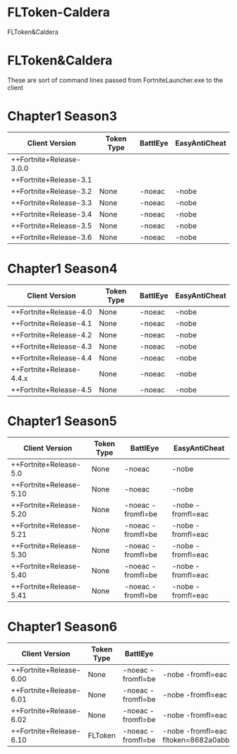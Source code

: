 # FLToken-Caldera
FLToken&amp;Caldera

# FLToken&Caldera
These are sort of command lines passed from FortniteLauncher.exe to the client

# Chapter1 Season3
| Client Version  | Token Type | BattlEye | EasyAntiCheat |
| ------------- | ------------- | ------------- | ------------- |
| ++Fortnite+Release-3.0.0 |  |  |  |
| ++Fortnite+Release-3.1 |  |  |  |
| ++Fortnite+Release-3.2 | None | -noeac | -nobe |
| ++Fortnite+Release-3.3 | None | -noeac | -nobe |
| ++Fortnite+Release-3.4 | None | -noeac | -nobe |
| ++Fortnite+Release-3.5 | None | -noeac | -nobe |
| ++Fortnite+Release-3.6 | None | -noeac | -nobe |
# Chapter1 Season4
| Client Version  | Token Type | BattlEye | EasyAntiCheat |
| ------------- | ------------- | ------------- | ------------- |
| ++Fortnite+Release-4.0 | None | -noeac | -nobe |
| ++Fortnite+Release-4.1 | None | -noeac | -nobe |
| ++Fortnite+Release-4.2 | None | -noeac | -nobe |
| ++Fortnite+Release-4.3 | None | -noeac | -nobe |
| ++Fortnite+Release-4.4 | None | -noeac | -nobe |
| ++Fortnite+Release-4.4.x | None | -noeac | -nobe |
| ++Fortnite+Release-4.5 | None | -noeac | -nobe |
# Chapter1 Season5
| Client Version  | Token Type | BattlEye | EasyAntiCheat |
| ------------- | ------------- | ------------- | ------------- |
| ++Fortnite+Release-5.0 | None | -noeac | -nobe |
| ++Fortnite+Release-5.10 | None | -noeac | -nobe |
| ++Fortnite+Release-5.20 | None | -noeac -fromfl=be | -nobe -fromfl=eac |
| ++Fortnite+Release-5.21 | None | -noeac -fromfl=be | -nobe -fromfl=eac |
| ++Fortnite+Release-5.30 | None | -noeac -fromfl=be | -nobe -fromfl=eac |
| ++Fortnite+Release-5.40 | None | -noeac -fromfl=be | -nobe -fromfl=eac |
| ++Fortnite+Release-5.41 | None | -noeac -fromfl=be | -nobe -fromfl=eac |
# Chapter1 Season6
| Client Version  | Token Type | BattlEye | EasyAntiCheat |
| ------------- | ------------- | ------------- | ------------- |
| ++Fortnite+Release-6.00 | None | -noeac -fromfl=be | -nobe -fromfl=eac |
| ++Fortnite+Release-6.01 | None | -noeac -fromfl=be | -nobe -fromfl=eac |
| ++Fortnite+Release-6.02 | None | -noeac -fromfl=be | -nobe -fromfl=eac |
| ++Fortnite+Release-6.10 | FLToken | -noeac -fromfl=be | -nobe -fromfl=eac -fltoken=8682a0abb2b3ee86d8c2bc403b372f59626d0609700108131a5b5b443c4eb4beada99a99f6808883fbeaa6d1d1decec835777729 |
